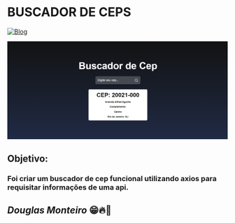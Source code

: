 #  BUSCADOR DE CEPS

[![Blog](https://img.shields.io/website?label=deploy&style=for-the-badge&url=https://buscador-de-ceps-react.vercel.app/)](https://buscador-de-ceps-react.vercel.app/)

 <p align="center">
      <img src="src/assets/preview/home_preview.png">
 </p>

## Objetivo:

### Foi criar um buscador de cep funcional utilizando axios para requisitar informações de uma api.


## <i>Douglas Monteiro</i> 😁🔥🚀
